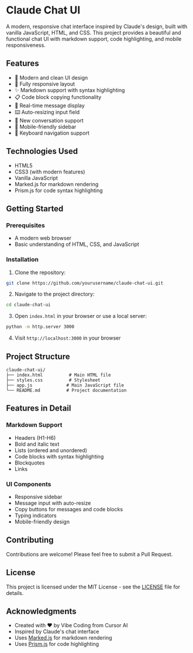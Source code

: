 # Claude Chat UI

A modern, responsive chat interface inspired by Claude's design, built with vanilla JavaScript, HTML, and CSS. This project provides a beautiful and functional chat UI with markdown support, code highlighting, and mobile responsiveness.

## Features

- 🎨 Modern and clean UI design
- 📱 Fully responsive layout
- ✨ Markdown support with syntax highlighting
- 📋 Code block copying functionality
- 💬 Real-time message display
- ⌨️ Auto-resizing input field
- 🔄 New conversation support
- 📱 Mobile-friendly sidebar
- 🎯 Keyboard navigation support

## Technologies Used

- HTML5
- CSS3 (with modern features)
- Vanilla JavaScript
- Marked.js for markdown rendering
- Prism.js for code syntax highlighting

## Getting Started

### Prerequisites

- A modern web browser
- Basic understanding of HTML, CSS, and JavaScript

### Installation

1. Clone the repository:
```bash
git clone https://github.com/yourusername/claude-chat-ui.git
```

2. Navigate to the project directory:
```bash
cd claude-chat-ui
```

3. Open `index.html` in your browser or use a local server:
```bash
python -m http.server 3000
```

4. Visit `http://localhost:3000` in your browser

## Project Structure

```
claude-chat-ui/
├── index.html          # Main HTML file
├── styles.css          # Stylesheet
├── app.js             # Main JavaScript file
└── README.md          # Project documentation
```

## Features in Detail

### Markdown Support
- Headers (H1-H6)
- Bold and italic text
- Lists (ordered and unordered)
- Code blocks with syntax highlighting
- Blockquotes
- Links

### UI Components
- Responsive sidebar
- Message input with auto-resize
- Copy buttons for messages and code blocks
- Typing indicators
- Mobile-friendly design

## Contributing

Contributions are welcome! Please feel free to submit a Pull Request.

## License

This project is licensed under the MIT License - see the [LICENSE](LICENSE) file for details.

## Acknowledgments

- Created with ❤️ by Vibe Coding from Cursor AI
- Inspired by Claude's chat interface
- Uses [Marked.js](https://marked.js.org/) for markdown rendering
- Uses [Prism.js](https://prismjs.com/) for code highlighting 